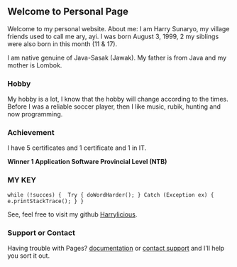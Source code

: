## Welcome to Personal Page

Welcome to my personal website.
About me:
I am Harry Sunaryo, my village friends used to call me ary, ayi. I was born August 3, 1999, 2 my siblings were also 
born in this month (11 & 17).

I am native genuine of Java-Sasak (Jawak). My father is from Java and my mother is Lombok.

### Hobby

My hobby is a lot, I know that the hobby will change according to the times. Before I was a reliable soccer player, then I like music, rubik, hunting and now programming.

### Achievement

I have 5 certificates and 1 certificate and 1 in IT.

**Winner 1 Application Software Provincial Level (NTB)**

### MY KEY


`while (!succes) { 
Try {
 doWordHarder();
 }
 Catch (Exception ex) {
 e.printStackTrace();
 }
}` 


See, feel free to visit my github [Harrylicious](https://github.com/harrylicious).


### Support or Contact

Having trouble with Pages?  [documentation](https://github.com/harrylicious) or [contact support](https://github.com/contact) and I’ll help you sort it out.
